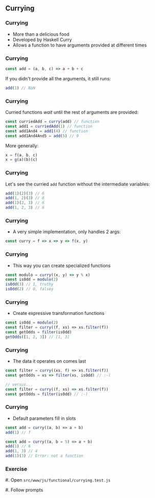 ## Currying

### Currying

- More than a delicious food
- Developed by Haskell Curry
- Allows a function to have arguments provided at different times

### Currying

```javascript
const add = (a, b, c) => a + b + c
```

If you didn't provide all the arguments, it still runs:

```javascript
add(1) // NaN
```

### Currying

Curried functions *wait* until the rest of arguments are provided:

```javascript
const curriedAdd = curry(add) // function
const add1 = curriedAdd(1) // function
const add1And4 = add1(4) // function
const add1And4And5 = add(5) // 9
```

More generally:

```javascript
x = f(a, b, c)
x = g(a)(b)(c)
```

### Currying

Let's see the curried `add` function without the intermediate variables:

```javascript
add(1)(2)(3) // 6
add(1, 2)(3) // 6
add(1)(2, 3) // 6
add(1, 2, 3) // 6
```

### Currying

- A very simple implementation, only handles 2 args:

```javascript
const curry = f => x => y => f(x, y)
```

### Currying

- This way you can create specialized functions

```javascript
const modulo = curry((x, y) => y % x)
const isOdd = modulo(2)
isOdd(3) // 1, truthy
isOdd(2) // 0, falsey
```

### Currying

- Create expressive transformation functions

```javascript
const isOdd = modulo(2)
const filter = curry((f, xs) => xs.filter(f))
const getOdds = filter(isOdd)
getOdds([1, 2, 3]) // [1, 3]
```

### Currying

- The data it operates on comes last

```javascript
const filter = curry((xs, f) => xs.filter(f))
const getOdds = xs => filter(xs, isOdd) // :-(

// versus...
const filter = curry((f, xs) => xs.filter(f))
const getOdds = filter(isOdd) // :-)
```

### Currying

- Default parameters fill in slots

```javascript
const add = curry((a, b) => a + b)
add(1) // f

const add = curry((a, b = 5) => a + b)
add(1) // 6
add(1, 3) // 4
add(1)(3) // Error: not a function
```

### Exercise

#. Open `src/www/js/functional/currying.test.js`

#. Follow prompts
